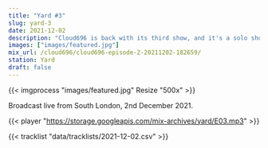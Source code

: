 ```yaml
---
title: "Yard #3"
slug: yard-3
date: 2021-12-02
description: "Cloud696 is back with its third show, and it's a solo show this week!"
images: ["images/featured.jpg"]
mix_url: /cloud696/cloud696-episode-2-20211202-182659/
station: Yard
draft: false
---
```


{{< imgprocess "images/featured.jpg" Resize "500x" >}}

Broadcast live from South London, 2nd December 2021.

{{< player "https://storage.googleapis.com/mix-archives/yard/E03.mp3" >}}

{{< tracklist "data/tracklists/2021-12-02.csv" >}}
